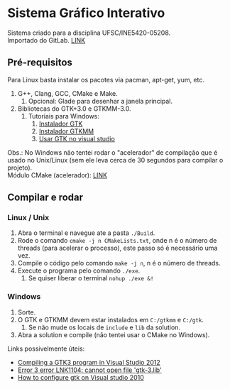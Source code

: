 # Sistema Gráfico Interativo

Sistema criado para a disciplina UFSC/INE5420-05208.  
Importado do GitLab. [LINK](https://gitlab.com/eHonnef/sistema-grafico-interativo/)

## Pré-requisitos

Para Linux basta instalar os pacotes via pacman, apt-get, yum, etc.

1. G++, Clang, GCC, CMake e Make.
    1. Opcional: Glade para desenhar a janela principal.
1. Bibliotecas do GTK+3.0 e GTKMM-3.0.
    1. Tutoriais para Windows:
        1. [Instalador GTK](http://www.tarnyko.net/dl/gtk.htm)
        1. [Instalador GTKMM](https://github.com/codekiddy2/Visual-Studio-gtkmm)
        1. [Usar GTK no visual studio](https://stackoverflow.com/questions/15906580/how-to-configure-gtk-on-visual-studio-2010)

Obs.: No Windows não tentei rodar o "acelerador" de compilação que é usado no Unix/Linux (sem ele leva cerca de 30 segundos para compilar o projeto).  
Módulo CMake (acelerador): [LINK](https://github.com/sakra/cotire)

## Compilar e rodar

### Linux / Unix

1. Abra o terminal e navegue ate a pasta `./Build`.
1. Rode o comando `cmake -j n CMakeLists.txt`, onde n é o número de threads (para acelerar o processo), este passo só é necessário uma vez.
1. Compile o código pelo comando `make -j n`, n é o número de threads.
1. Execute o programa pelo comando `./exe`.
    1. Se quiser liberar o terminal `nohup ./exe &!`

### Windows

1. Sorte.
1. O GTK e GTKMM devem estar instalados em `C:/gtkmm` e `C:/gtk`.
    1. Se não mude os locais de `include` e `lib` da solution.
1. Abra a solution e compile (não tentei usar o CMake no Windows).

Links possivelmente úteis:

- [Compiling a GTK3 program in Visual Studio 2012](https://stackoverflow.com/questions/20883854/compiling-a-gtk3-program-in-visual-studio-2012)
- [Error 3 error LNK1104: cannot open file 'gtk-3.lib'](https://stackoverflow.com/questions/20128380/error3error-lnk1104-cannot-open-file-gtk-3-lib?lq=1)
- [How to configure gtk on Visual studio 2010](https://stackoverflow.com/questions/15906580/how-to-configure-gtk-on-visual-studio-2010)
